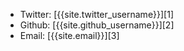 * Twitter: [{{site.twitter_username}}][1]
* Github: [{{site.github_username}}][2]
* Email: [{{site.email}}][3]
